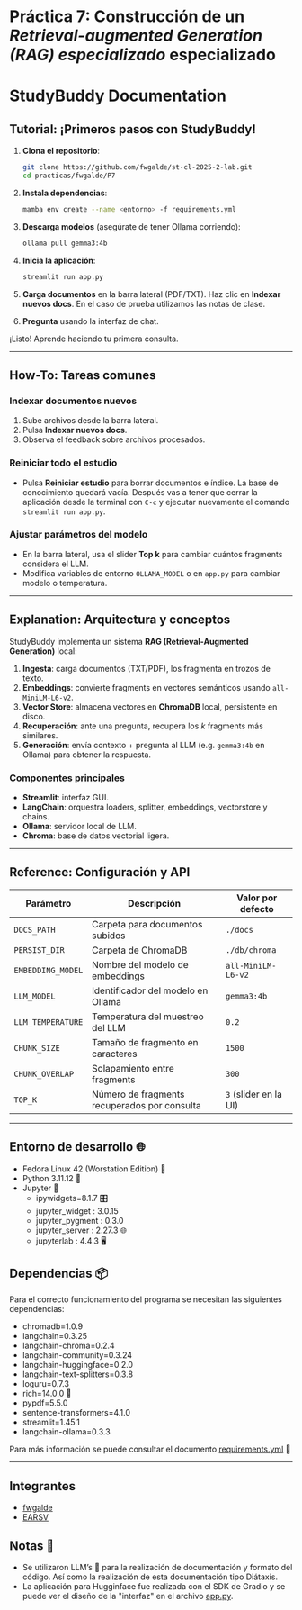 # Práctica 7: Construcción de un *Retrieval-augmented Generation (RAG) especializado* especializado

# StudyBuddy Documentation

## Tutorial: ¡Primeros pasos con StudyBuddy!
1. **Clona el repositorio**:

   ```bash
   git clone https://github.com/fwgalde/st-cl-2025-2-lab.git
   cd practicas/fwgalde/P7
   ```
2. **Instala dependencias**:

   ```bash
   mamba env create --name <entorno> -f requirements.yml
   ```
3. **Descarga modelos** (asegúrate de tener Ollama corriendo):

   ```bash
   ollama pull gemma3:4b
   ```
4. **Inicia la aplicación**:

   ```bash
   streamlit run app.py
   ```
5. **Carga documentos** en la barra lateral (PDF/TXT). Haz clic en **Indexar nuevos docs**. En el caso de prueba utilizamos las notas de clase.
6. **Pregunta** usando la interfaz de chat.

¡Listo! Aprende haciendo tu primera consulta.

---

## How-To: Tareas comunes

### Indexar documentos nuevos

1. Sube archivos desde la barra lateral.
2. Pulsa **Indexar nuevos docs**.
3. Observa el feedback sobre archivos procesados.

### Reiniciar todo el estudio

* Pulsa **Reiniciar estudio** para borrar documentos e índice. La base de conocimiento quedará vacía. Después vas a tener que cerrar la aplicación desde la terminal con `C-c` y ejecutar nuevamente el comando `streamlit run app.py`.

### Ajustar parámetros del modelo

* En la barra lateral, usa el slider **Top k** para cambiar cuántos fragments considera el LLM.
* Modifica variables de entorno `OLLAMA_MODEL` o en `app.py` para cambiar modelo o temperatura.

---

## Explanation: Arquitectura y conceptos

StudyBuddy implementa un sistema **RAG (Retrieval-Augmented Generation)** local:

1. **Ingesta**: carga documentos (TXT/PDF), los fragmenta en trozos de texto.
2. **Embeddings**: convierte fragments en vectores semánticos usando `all-MiniLM-L6-v2`.
3. **Vector Store**: almacena vectores en **ChromaDB** local, persistente en disco.
4. **Recuperación**: ante una pregunta, recupera los *k* fragments más similares.
5. **Generación**: envía contexto + pregunta al LLM (e.g. `gemma3:4b` en Ollama) para obtener la respuesta.


### Componentes principales

* **Streamlit**: interfaz GUI.
* **LangChain**: orquestra loaders, splitter, embeddings, vectorstore y chains.
* **Ollama**: servidor local de LLM.
* **Chroma**: base de datos vectorial ligera.

---

## Reference: Configuración y API

| Parámetro         | Descripción                                  | Valor por defecto     |
| ----------------- | -------------------------------------------- | --------------------- |
| `DOCS_PATH`       | Carpeta para documentos subidos              | `./docs`              |
| `PERSIST_DIR`     | Carpeta de ChromaDB                          | `./db/chroma`         |
| `EMBEDDING_MODEL` | Nombre del modelo de embeddings              | `all-MiniLM-L6-v2`    |
| `LLM_MODEL`       | Identificador del modelo en Ollama           | `gemma3:4b`           |
| `LLM_TEMPERATURE` | Temperatura del muestreo del LLM             | `0.2`                 |
| `CHUNK_SIZE`      | Tamaño de fragmento en caracteres            | `1500`                |
| `CHUNK_OVERLAP`   | Solapamiento entre fragments                 | `300`                 |
| `TOP_K`           | Número de fragments recuperados por consulta | `3` (slider en la UI) |

---

## Entorno de desarrollo 🌐
- Fedora Linux 42 (Worstation Edition) 🐧
- Python 3.11.12 🐍
- Jupyter 📓
  - ipywidgets=8.1.7 🎛️
  - jupyter_widget   : 3.0.15
  - jupyter_pygment   : 0.3.0
  - jupyter_server   : 2.27.3 🌐
  - jupyterlab       : 4.4.3 🖥️

## Dependencias 📦
Para el correcto funcionamiento del programa se necesitan las siguientes dependencias:

- chromadb=1.0.9
- langchain=0.3.25
- langchain-chroma=0.2.4
- langchain-community=0.3.24
- langchain-huggingface=0.2.0
- langchain-text-splitters=0.3.8
- loguru=0.7.3
- rich=14.0.0 🎨
- pypdf=5.5.0
- sentence-transformers=4.1.0
- streamlit=1.45.1
- langchain-ollama=0.3.3 ️

Para más información se puede consultar el documento [requirements.yml](requirements.yml) 📄

---

## Integrantes
- [fwgalde](https://github.com/fwgalde)
- [EARSV](https://github.com/EARSV)

## Notas 📝
- Se utilizaron LLM’s 🤖 para la realización de documentación y formato del código. Así como la realización de esta documentación tipo Diátaxis.
- La aplicación para Hugginface fue realizada con el SDK de Gradio y se puede ver el diseño de la "interfaz" en el archivo [app.py](app.py).